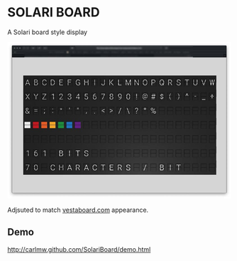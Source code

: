 # SOLARI BOARD

A Solari board style display

![Screenshot](https://github.com/devleaks/SolariBoard/blob/master/screenshot.png)

Adjsuted to match [vestaboard.com](https://www.vestaboard.com) appearance.

Demo
----
http://carlmw.github.com/SolariBoard/demo.html